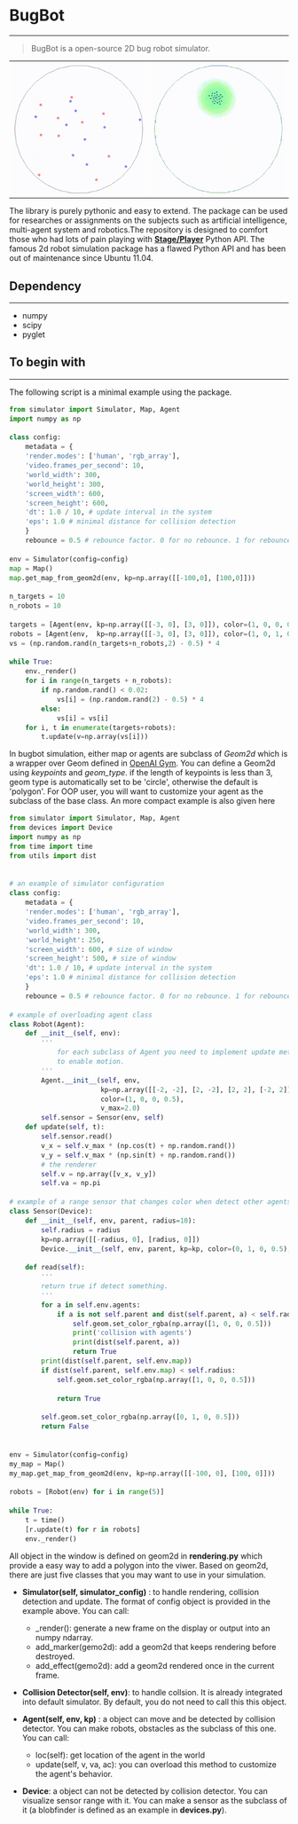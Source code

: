 
# BugBot
--------
> BugBot is a open-source 2D bug robot simulator. 

<table align="center">
  <tr>
    <td> <img src="images/demo1.gif" alt="Drawing" style="width: 250px;"/> </td>
    <td> <img src="images/demo2.gif" alt="Drawing" style="width: 250px;"/> </td>
  </tr>
</table>

The library is purely pythonic and easy to extend. The package can be used for researches or assignments on the subjects such as artificial intelligence, multi-agent system and robotics.The repository is designed to comfort those who had lots of pain playing with [**Stage/Player**](https://github.com/rtv/Stage) Python API. The famous 2d robot simulation package has a flawed Python API and has been out of maintenance since Ubuntu 11.04.



## Dependency
--------
- numpy
- scipy
- pyglet

## To begin with
--------
The following script is a minimal example using the package.


```python
from simulator import Simulator, Map, Agent
import numpy as np

class config:
    metadata = {
    'render.modes': ['human', 'rgb_array'],
    'video.frames_per_second': 10,
    'world_width': 300, 
    'world_height': 300,
    'screen_width': 600,
    'screen_height': 600,
    'dt': 1.0 / 10, # update interval in the system
    'eps': 1.0 # minimal distance for collision detection
    }
    rebounce = 0.5 # rebounce factor. 0 for no rebounce. 1 for rebounce with same speed at the opposite direction.

env = Simulator(config=config)
map = Map()
map.get_map_from_geom2d(env, kp=np.array([[-100,0], [100,0]]))

n_targets = 10
n_robots = 10

targets = [Agent(env, kp=np.array([[-3, 0], [3, 0]]), color=(1, 0, 0, 0.5), v_max=1.5) for i in range(n_targets)]
robots = [Agent(env,  kp=np.array([[-3, 0], [3, 0]]), color=(1, 0, 1, 0.5), v_max=2) for i in range(n_robots)]
vs = (np.random.rand(n_targets+n_robots,2) - 0.5) * 4

while True:
    env._render()
    for i in range(n_targets + n_robots):
        if np.random.rand() < 0.02:
            vs[i] = (np.random.rand(2) - 0.5) * 4
        else:
            vs[i] = vs[i]
    for i, t in enumerate(targets+robots):
        t.update(v=np.array(vs[i]))
```

In bugbot simulation, either map or agents are subclass of *Geom2d* which is a wrapper over Geom defined in [OpenAI Gym](https://github.com/openai/gym). You can define a Geom2d using *keypoints* and *geom_type*. if the length of keypoints is less than 3, geom type is automatically set to be 'circle', otherwise the default is 'polygon'. For OOP user, you will want to customize your agent as the subclass of the base class. An more compact example is also given here


```python
from simulator import Simulator, Map, Agent
from devices import Device
import numpy as np
from time import time
from utils import dist


# an example of simulator configuration
class config:
    metadata = {
    'render.modes': ['human', 'rgb_array'],
    'video.frames_per_second': 10,
    'world_width': 300,
    'world_height': 250,
    'screen_width': 600, # size of window
    'screen_height': 500, # size of window
    'dt': 1.0 / 10, # update interval in the system
    'eps': 1.0 # minimal distance for collision detection
    }
    rebounce = 0.5 # rebounce factor. 0 for no rebounce. 1 for rebounce with same speed at the opposite direction.

# example of overloading agent class
class Robot(Agent):
    def __init__(self, env):
        '''
            for each subclass of Agent you need to implement update method to update the velocity or acceleration
            to enable motion.
        '''
        Agent.__init__(self, env, 
                       kp=np.array([[-2, -2], [2, -2], [2, 2], [-2, 2]]), 
                       color=(1, 0, 0, 0.5), 
                       v_max=2.0)
        self.sensor = Sensor(env, self)
    def update(self, t):
        self.sensor.read()
        v_x = self.v_max * (np.cos(t) + np.random.rand())
        v_y = self.v_max * (np.sin(t) + np.random.rand())
        # the renderer           
        self.v = np.array([v_x, v_y])
        self.va = np.pi

# example of a range sensor that changes color when detect other agents or a obstacle.        
class Sensor(Device):
    def __init__(self, env, parent, radius=10):
        self.radius = radius
        kp=np.array([[-radius, 0], [radius, 0]])
        Device.__init__(self, env, parent, kp=kp, color=(0, 1, 0, 0.5), filled=True)
        
    def read(self):
        '''
        return true if detect something.
        '''
        for a in self.env.agents:
            if a is not self.parent and dist(self.parent, a) < self.radius:
                self.geom.set_color_rgba(np.array([1, 0, 0, 0.5]))
                print('collision with agents')
                print(dist(self.parent, a))
                return True
        print(dist(self.parent, self.env.map))
        if dist(self.parent, self.env.map) < self.radius:
            self.geom.set_color_rgba(np.array([1, 0, 0, 0.5]))
            
            return True
        
        self.geom.set_color_rgba(np.array([0, 1, 0, 0.5]))
        return False
    
    
env = Simulator(config=config)
my_map = Map()
my_map.get_map_from_geom2d(env, kp=np.array([[-100, 0], [100, 0]]))

robots = [Robot(env) for i in range(5)]

while True:
    t = time()
    [r.update(t) for r in robots]
    env._render()
```

All object in the window is defined on geom2d in **rendering.py** which provide a easy way to add a polygon into the viwer. Based on geom2d, there are just five classes that you may want to use in your simulation.

- **Simulator(self, simulator_config)** : to handle rendering, collision detection and update. The format of config object is provided in the example above. You can call:
    - _render(): generate a new frame on the display or output into an numpy ndarray.
    - add_marker(gemo2d): add a geom2d that keeps rendering before destroyed.
    - add_effect(gemo2d): add a geom2d rendered once in the current frame.
    
- **Collision Detector(self, env)**: to handle collsion. It is already integrated into default simulator. By default, you do not need to call this this object.

- **Agent(self, env, kp)** : a object can move and be detected by collision detector. You can make robots, obstacles as the subclass of this one. You can call:
    - loc(self): get location of the agent in the world
    - update(self, v, va, ac): you can overload this method to customize the agent's behavior.
    
- **Device**: a object can not be detected by collision detector. You can visualize sensor range with it. You can make a sensor as the subclass of it (a blobfinder is defined as an example in **devices.py**).
